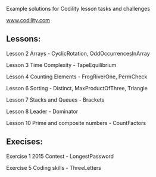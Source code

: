 Example solutions for Codility lesson tasks and challenges 

www.codility.com


## Lessons:

Lesson 2 Arrays - CyclicRotation, OddOccurrencesInArray

Lesson 3 Time Complexity - TapeEquilibrium

Lesson 4 Counting Elements - FrogRiverOne, PermCheck

Lesson 6 Sorting - Distinct, MaxProductOfThree, Triangle

Lesson 7 Stacks and Queues - Brackets

Lesson 8 Leader - Dominator

Lesson 10 Prime and composite numbers - CountFactors



## Execises:

Exercise 1 2015 Contest - LongestPassword

Exercise 5 Coding skills - ThreeLetters

